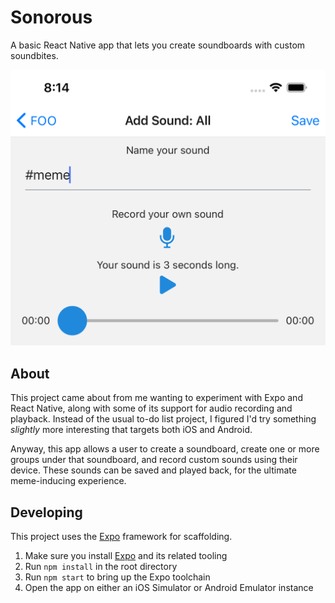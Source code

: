 # Sonorous

A basic React Native app that lets you create soundboards with custom soundbites.

![](ios_sample.png)

## About

This project came about from me wanting to experiment with Expo and React Native, along with some of its
support for audio recording and playback. Instead of the usual to-do list project, I figured I'd try
something _slightly_ more interesting that targets both iOS and Android.

Anyway, this app allows a user to create a soundboard, create one or more groups under that soundboard,
and record custom sounds using their device. These sounds can be saved and played back, for the ultimate
meme-inducing experience.

## Developing

This project uses the [Expo](https://expo.io) framework for scaffolding.

1. Make sure you install [Expo](https://docs.expo.io/get-started/installation/) and its related tooling
2. Run `npm install` in the root directory
3. Run `npm start` to bring up the Expo toolchain
4. Open the app on either an iOS Simulator or Android Emulator instance
